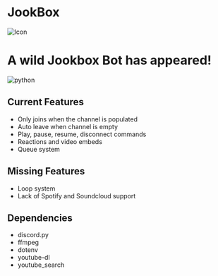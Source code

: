 # JookBox

![Icon](https://github.com/Chejuyeong/JookBox/blob/main/images/jookbox3.png)

# A wild Jookbox Bot has appeared!
![python](https://img.shields.io/badge/Python-3.9.7%20-brightgreen)


## Current Features

- Only joins when the channel is populated
- Auto leave when channel is empty
- Play, pause, resume, disconnect commands
- Reactions and video embeds
- Queue system

## Missing Features

- Loop system
- Lack of Spotify and Soundcloud support
 
 ## Dependencies
 
 - discord.py
 - ffmpeg
 - dotenv
 - youtube-dl
 - youtube_search
